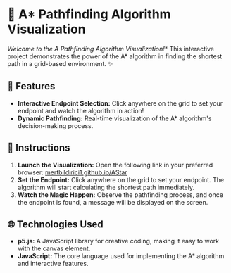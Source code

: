
# 🌟 A* Pathfinding Algorithm Visualization

**Welcome to the A* Pathfinding Algorithm Visualization!** This interactive project demonstrates the power of the A* algorithm in finding the shortest path in a grid-based environment. ✨

## 🎯 Features

- **Interactive Endpoint Selection:** Click anywhere on the grid to set your endpoint and watch the algorithm in action!
- **Dynamic Pathfinding:** Real-time visualization of the A* algorithm's decision-making process.

## 📜 Instructions

1. **Launch the Visualization:** Open the following link in your preferred browser: [mertbildirici1.github.io/AStar](https://mertbildirici1.github.io/AStar)
2. **Set the Endpoint:** Click anywhere on the grid to set your endpoint. The algorithm will start calculating the shortest path immediately.
3. **Watch the Magic Happen:** Observe the pathfinding process, and once the endpoint is found, a message will be displayed on the screen.


## 🌐 Technologies Used

- **p5.js:** A JavaScript library for creative coding, making it easy to work with the canvas element.
- **JavaScript:** The core language used for implementing the A* algorithm and interactive features.
